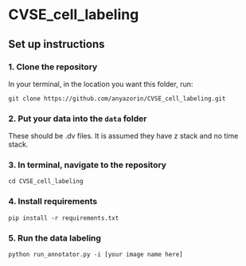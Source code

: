# CVSE_cell_labeling

## Set up instructions

### 1. Clone the repository
In your terminal, in the location you want this folder, run:

```
git clone https://github.com/anyazorin/CVSE_cell_labeling.git
```

### 2. Put your data into the ```data``` folder
These should be .dv files. It is assumed they have z stack and no time stack.

### 3. In terminal, navigate to the repository
```
cd CVSE_cell_labeling
```

### 4. Install requirements

```
pip install -r requirements.txt
```

### 5. Run the data labeling
```
python run_annotator.py -i [your image name here]
```